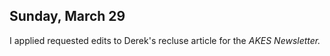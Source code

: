 
## Sunday, March 29

I applied requested edits to Derek's recluse article for the *AKES Newsletter.*
